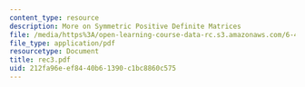 ```yaml
---
content_type: resource
description: More on Symmetric Positive Definite Matrices
file: /media/https%3A/open-learning-course-data-rc.s3.amazonaws.com/6-432-stochastic-processes-detection-and-estimation-spring-2004/212fa96eef8440b61390c1bc8860c575_rec3.pdf
file_type: application/pdf
resourcetype: Document
title: rec3.pdf
uid: 212fa96e-ef84-40b6-1390-c1bc8860c575
---
```

